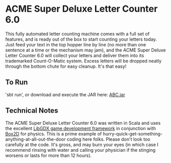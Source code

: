 ACME Super Deluxe Letter Counter 6.0
====================================

This fully automated letter counting machine comes with a full set of features, and is
ready out of the box to start counting your letters today.  Just feed your text in the
top hopper line by line (no more than one sentence at a time or the mechanism may jam),
and the ACME Super Deluxe Letter Counter 6.0 will collect your letters and deliver them
into its trademarked Count-O-Matic system.  Excess letters will be dropped neatly through
the bottom chute for easy cleanup.  It's that easy!

To Run
------
'sbt run', or download and execute the JAR here: [ABC.jar](https://s3.amazonaws.com/JustinMullinMisc/ABC.jar)

Technical Notes
---------------

The ACME Super Deluxe Letter Counter 6.0 was written in Scala and uses the excellent
[LibGDX game development framework](https://libgdx.badlogicgames.com/) in conjunction
with [Box2D](http://box2d.org) for physics.  This is a prime example of
hurry-quick-get-something-anything-at-all-out-the-door coding here folks.  Please don't
look too carefully at the code.  It's gross, and may burn your eyes (in which case I
recommend rinsing with water and calling your physician if the stinging worsens or lasts for more
than 12 hours).